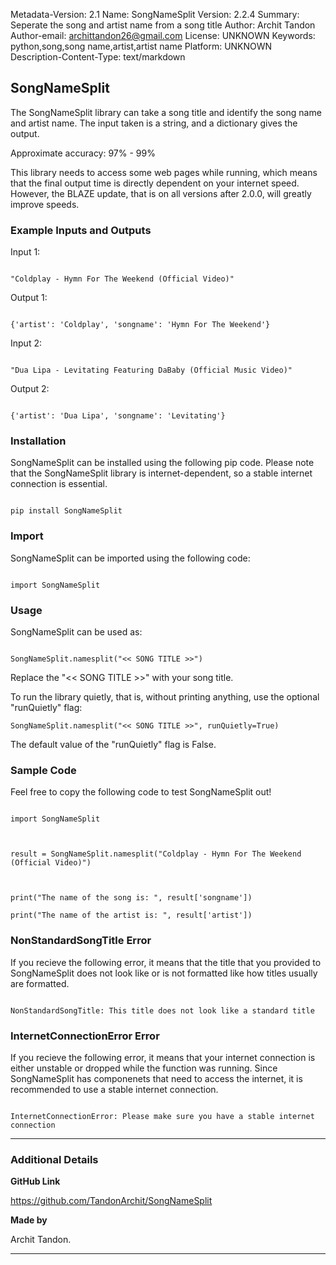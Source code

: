 Metadata-Version: 2.1
Name: SongNameSplit
Version: 2.2.4
Summary: Seperate the song and artist name from a song title
Author: Archit Tandon
Author-email: archittandon26@gmail.com
License: UNKNOWN
Keywords: python,song,song name,artist,artist name
Platform: UNKNOWN
Description-Content-Type: text/markdown


## SongNameSplit

The SongNameSplit library can take a song title and identify the song name and artist name. The input taken is a string, and a dictionary gives the output. 



Approximate accuracy: 97% - 99%



This library needs to access some web pages while running, which means that the final output time is directly dependent on your internet speed. However, the BLAZE update, that is on all versions after 2.0.0, will greatly improve speeds.



### Example Inputs and Outputs



Input 1:

```

"Coldplay - Hymn For The Weekend (Official Video)"

```

Output 1:

```

{'artist': 'Coldplay', 'songname': 'Hymn For The Weekend'}

```



Input 2:

```

"Dua Lipa - Levitating Featuring DaBaby (Official Music Video)"

```

Output 2:

```

{'artist': 'Dua Lipa', 'songname': 'Levitating'}

```



### Installation

SongNameSplit can be installed using the following pip code. Please note that the SongNameSplit library is internet-dependent, so a stable internet connection is essential.



```

pip install SongNameSplit

```

### Import

SongNameSplit can be imported using the following code:



```

import SongNameSplit

```

### Usage

SongNameSplit can be used as:

```

SongNameSplit.namesplit("<< SONG TITLE >>")

```

Replace the "<< SONG TITLE >>" with your song title.

To run the library quietly, that is, without printing anything, use the optional "runQuietly" flag:

```
SongNameSplit.namesplit("<< SONG TITLE >>", runQuietly=True)

```

The default value of the "runQuietly" flag is False.



### Sample Code

Feel free to copy the following code to test SongNameSplit out!

```

import SongNameSplit



result = SongNameSplit.namesplit("Coldplay - Hymn For The Weekend (Official Video)")



print("The name of the song is: ", result['songname'])

print("The name of the artist is: ", result['artist'])

```

### NonStandardSongTitle Error

If you recieve the following error, it means that the title that you provided to SongNameSplit does not look like or is not formatted like how titles usually are formatted. 

```

NonStandardSongTitle: This title does not look like a standard title

```

### InternetConnectionError Error

If you recieve the following error, it means that your internet connection is either unstable or dropped while the function was running. Since SongNameSplit has componenets that need to access the internet, it is recommended to use a stable internet connection.

```

InternetConnectionError: Please make sure you have a stable internet connection

```

****

### Additional Details



**GitHub Link**

https://github.com/TandonArchit/SongNameSplit



**Made by**

Archit Tandon.

****

